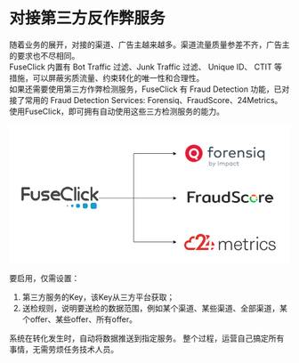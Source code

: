 #  对接第三方反作弊服务
随着业务的展开，对接的渠道、广告主越来越多。渠道流量质量参差不齐，广告主的要求也不尽相同。  
FuseClick 内置有 Bot Traffic 过滤、Junk Traffic 过滤、 Unique ID、 CTIT 等措施，可以屏蔽劣质流量、约束转化的唯一性和合理性。   
如果还需要使用第三方作弊检测服务，FuseClick 有 Fraud Detection 功能，已对接了常用的 Fraud Detection Services: Forensiq、FraudScore、24Metrics。
使用FuseClick，即可拥有自动使用这些三方检测服务的能力。

![integrated fraud detection services](../image/anti-fraud-service.png)

要启用，仅需设置：
1. 第三方服务的Key，该Key从三方平台获取；
2. 送检规则，说明要送检的数据范围，例如某个渠道、某些渠道、全部渠道，某个offer、某些offer、所有offer。

系统在转化发生时，自动将数据推送到指定服务。
整个过程，运营自己搞定所有事情，无需劳烦任务技术人员。